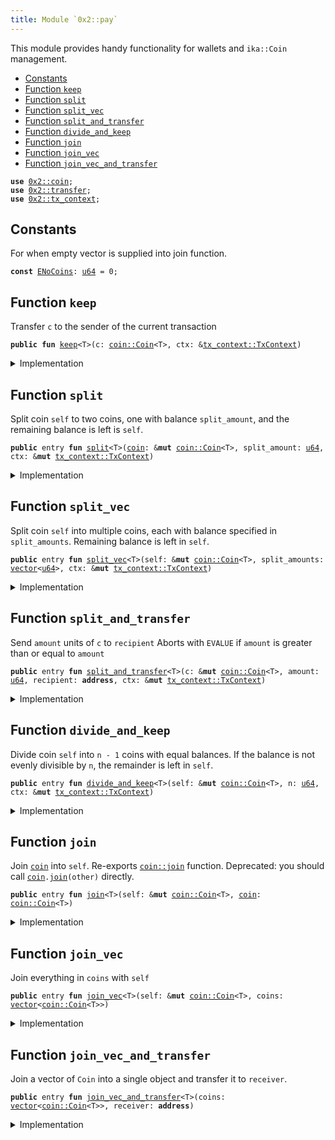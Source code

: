 ```yaml
---
title: Module `0x2::pay`
---
```


This module provides handy functionality for wallets and <code>ika::Coin</code> management.


-  [Constants](#@Constants_0)
-  [Function `keep`](#0x2_pay_keep)
-  [Function `split`](#0x2_pay_split)
-  [Function `split_vec`](#0x2_pay_split_vec)
-  [Function `split_and_transfer`](#0x2_pay_split_and_transfer)
-  [Function `divide_and_keep`](#0x2_pay_divide_and_keep)
-  [Function `join`](#0x2_pay_join)
-  [Function `join_vec`](#0x2_pay_join_vec)
-  [Function `join_vec_and_transfer`](#0x2_pay_join_vec_and_transfer)


<pre><code><b>use</b> <a href="../ika-framework/coin.md#0x2_coin">0x2::coin</a>;
<b>use</b> <a href="../ika-framework/transfer.md#0x2_transfer">0x2::transfer</a>;
<b>use</b> <a href="../ika-framework/tx_context.md#0x2_tx_context">0x2::tx_context</a>;
</code></pre>



<a name="@Constants_0"></a>

## Constants


<a name="0x2_pay_ENoCoins"></a>

For when empty vector is supplied into join function.


<pre><code><b>const</b> <a href="../ika-framework/pay.md#0x2_pay_ENoCoins">ENoCoins</a>: <a href="../move-stdlib/u64.md#0x1_u64">u64</a> = 0;
</code></pre>



<a name="0x2_pay_keep"></a>

## Function `keep`

Transfer <code>c</code> to the sender of the current transaction


<pre><code><b>public</b> <b>fun</b> <a href="../ika-framework/pay.md#0x2_pay_keep">keep</a>&lt;T&gt;(c: <a href="../ika-framework/coin.md#0x2_coin_Coin">coin::Coin</a>&lt;T&gt;, ctx: &<a href="../ika-framework/tx_context.md#0x2_tx_context_TxContext">tx_context::TxContext</a>)
</code></pre>



<details>
<summary>Implementation</summary>


<pre><code><b>public</b> <b>fun</b> <a href="../ika-framework/pay.md#0x2_pay_keep">keep</a>&lt;T&gt;(c: Coin&lt;T&gt;, ctx: &TxContext) {
    <a href="../ika-framework/transfer.md#0x2_transfer_public_transfer">transfer::public_transfer</a>(c, ctx.sender())
}
</code></pre>



</details>

<a name="0x2_pay_split"></a>

## Function `split`

Split coin <code>self</code> to two coins, one with balance <code>split_amount</code>,
and the remaining balance is left is <code>self</code>.


<pre><code><b>public</b> entry <b>fun</b> <a href="../ika-framework/pay.md#0x2_pay_split">split</a>&lt;T&gt;(<a href="../ika-framework/coin.md#0x2_coin">coin</a>: &<b>mut</b> <a href="../ika-framework/coin.md#0x2_coin_Coin">coin::Coin</a>&lt;T&gt;, split_amount: <a href="../move-stdlib/u64.md#0x1_u64">u64</a>, ctx: &<b>mut</b> <a href="../ika-framework/tx_context.md#0x2_tx_context_TxContext">tx_context::TxContext</a>)
</code></pre>



<details>
<summary>Implementation</summary>


<pre><code><b>public</b> entry <b>fun</b> <a href="../ika-framework/pay.md#0x2_pay_split">split</a>&lt;T&gt;(<a href="../ika-framework/coin.md#0x2_coin">coin</a>: &<b>mut</b> Coin&lt;T&gt;, split_amount: <a href="../move-stdlib/u64.md#0x1_u64">u64</a>, ctx: &<b>mut</b> TxContext) {
    <a href="../ika-framework/pay.md#0x2_pay_keep">keep</a>(<a href="../ika-framework/coin.md#0x2_coin">coin</a>.<a href="../ika-framework/pay.md#0x2_pay_split">split</a>(split_amount, ctx), ctx)
}
</code></pre>



</details>

<a name="0x2_pay_split_vec"></a>

## Function `split_vec`

Split coin <code>self</code> into multiple coins, each with balance specified
in <code>split_amounts</code>. Remaining balance is left in <code>self</code>.


<pre><code><b>public</b> entry <b>fun</b> <a href="../ika-framework/pay.md#0x2_pay_split_vec">split_vec</a>&lt;T&gt;(self: &<b>mut</b> <a href="../ika-framework/coin.md#0x2_coin_Coin">coin::Coin</a>&lt;T&gt;, split_amounts: <a href="../move-stdlib/vector.md#0x1_vector">vector</a>&lt;<a href="../move-stdlib/u64.md#0x1_u64">u64</a>&gt;, ctx: &<b>mut</b> <a href="../ika-framework/tx_context.md#0x2_tx_context_TxContext">tx_context::TxContext</a>)
</code></pre>



<details>
<summary>Implementation</summary>


<pre><code><b>public</b> entry <b>fun</b> <a href="../ika-framework/pay.md#0x2_pay_split_vec">split_vec</a>&lt;T&gt;(self: &<b>mut</b> Coin&lt;T&gt;, split_amounts: <a href="../move-stdlib/vector.md#0x1_vector">vector</a>&lt;<a href="../move-stdlib/u64.md#0x1_u64">u64</a>&gt;, ctx: &<b>mut</b> TxContext) {
    <b>let</b> (<b>mut</b> i, len) = (0, split_amounts.length());
    <b>while</b> (i &lt; len) {
        <a href="../ika-framework/pay.md#0x2_pay_split">split</a>(self, split_amounts[i], ctx);
        i = i + 1;
    };
}
</code></pre>



</details>

<a name="0x2_pay_split_and_transfer"></a>

## Function `split_and_transfer`

Send <code>amount</code> units of <code>c</code> to <code>recipient</code>
Aborts with <code>EVALUE</code> if <code>amount</code> is greater than or equal to <code>amount</code>


<pre><code><b>public</b> entry <b>fun</b> <a href="../ika-framework/pay.md#0x2_pay_split_and_transfer">split_and_transfer</a>&lt;T&gt;(c: &<b>mut</b> <a href="../ika-framework/coin.md#0x2_coin_Coin">coin::Coin</a>&lt;T&gt;, amount: <a href="../move-stdlib/u64.md#0x1_u64">u64</a>, recipient: <b>address</b>, ctx: &<b>mut</b> <a href="../ika-framework/tx_context.md#0x2_tx_context_TxContext">tx_context::TxContext</a>)
</code></pre>



<details>
<summary>Implementation</summary>


<pre><code><b>public</b> entry <b>fun</b> <a href="../ika-framework/pay.md#0x2_pay_split_and_transfer">split_and_transfer</a>&lt;T&gt;(
    c: &<b>mut</b> Coin&lt;T&gt;,
    amount: <a href="../move-stdlib/u64.md#0x1_u64">u64</a>,
    recipient: <b>address</b>,
    ctx: &<b>mut</b> TxContext,
) {
    <a href="../ika-framework/transfer.md#0x2_transfer_public_transfer">transfer::public_transfer</a>(c.<a href="../ika-framework/pay.md#0x2_pay_split">split</a>(amount, ctx), recipient)
}
</code></pre>



</details>

<a name="0x2_pay_divide_and_keep"></a>

## Function `divide_and_keep`

Divide coin <code>self</code> into <code>n - 1</code> coins with equal balances. If the balance is
not evenly divisible by <code>n</code>, the remainder is left in <code>self</code>.


<pre><code><b>public</b> entry <b>fun</b> <a href="../ika-framework/pay.md#0x2_pay_divide_and_keep">divide_and_keep</a>&lt;T&gt;(self: &<b>mut</b> <a href="../ika-framework/coin.md#0x2_coin_Coin">coin::Coin</a>&lt;T&gt;, n: <a href="../move-stdlib/u64.md#0x1_u64">u64</a>, ctx: &<b>mut</b> <a href="../ika-framework/tx_context.md#0x2_tx_context_TxContext">tx_context::TxContext</a>)
</code></pre>



<details>
<summary>Implementation</summary>


<pre><code><b>public</b> entry <b>fun</b> <a href="../ika-framework/pay.md#0x2_pay_divide_and_keep">divide_and_keep</a>&lt;T&gt;(self: &<b>mut</b> Coin&lt;T&gt;, n: <a href="../move-stdlib/u64.md#0x1_u64">u64</a>, ctx: &<b>mut</b> TxContext) {
    <b>let</b> <b>mut</b> vec: <a href="../move-stdlib/vector.md#0x1_vector">vector</a>&lt;Coin&lt;T&gt;&gt; = self.divide_into_n(n, ctx);
    <b>let</b> (<b>mut</b> i, len) = (0, vec.length());
    <b>while</b> (i &lt; len) {
        <a href="../ika-framework/transfer.md#0x2_transfer_public_transfer">transfer::public_transfer</a>(vec.pop_back(), ctx.sender());
        i = i + 1;
    };
    vec.destroy_empty();
}
</code></pre>



</details>

<a name="0x2_pay_join"></a>

## Function `join`

Join <code><a href="../ika-framework/coin.md#0x2_coin">coin</a></code> into <code>self</code>. Re-exports <code><a href="../ika-framework/coin.md#0x2_coin_join">coin::join</a></code> function.
Deprecated: you should call <code><a href="../ika-framework/coin.md#0x2_coin">coin</a>.<a href="../ika-framework/pay.md#0x2_pay_join">join</a>(other)</code> directly.


<pre><code><b>public</b> entry <b>fun</b> <a href="../ika-framework/pay.md#0x2_pay_join">join</a>&lt;T&gt;(self: &<b>mut</b> <a href="../ika-framework/coin.md#0x2_coin_Coin">coin::Coin</a>&lt;T&gt;, <a href="../ika-framework/coin.md#0x2_coin">coin</a>: <a href="../ika-framework/coin.md#0x2_coin_Coin">coin::Coin</a>&lt;T&gt;)
</code></pre>



<details>
<summary>Implementation</summary>


<pre><code><b>public</b> entry <b>fun</b> <a href="../ika-framework/pay.md#0x2_pay_join">join</a>&lt;T&gt;(self: &<b>mut</b> Coin&lt;T&gt;, <a href="../ika-framework/coin.md#0x2_coin">coin</a>: Coin&lt;T&gt;) {
    self.<a href="../ika-framework/pay.md#0x2_pay_join">join</a>(<a href="../ika-framework/coin.md#0x2_coin">coin</a>)
}
</code></pre>



</details>

<a name="0x2_pay_join_vec"></a>

## Function `join_vec`

Join everything in <code>coins</code> with <code>self</code>


<pre><code><b>public</b> entry <b>fun</b> <a href="../ika-framework/pay.md#0x2_pay_join_vec">join_vec</a>&lt;T&gt;(self: &<b>mut</b> <a href="../ika-framework/coin.md#0x2_coin_Coin">coin::Coin</a>&lt;T&gt;, coins: <a href="../move-stdlib/vector.md#0x1_vector">vector</a>&lt;<a href="../ika-framework/coin.md#0x2_coin_Coin">coin::Coin</a>&lt;T&gt;&gt;)
</code></pre>



<details>
<summary>Implementation</summary>


<pre><code><b>public</b> entry <b>fun</b> <a href="../ika-framework/pay.md#0x2_pay_join_vec">join_vec</a>&lt;T&gt;(self: &<b>mut</b> Coin&lt;T&gt;, <b>mut</b> coins: <a href="../move-stdlib/vector.md#0x1_vector">vector</a>&lt;Coin&lt;T&gt;&gt;) {
    <b>let</b> (<b>mut</b> i, len) = (0, coins.length());
    <b>while</b> (i &lt; len) {
        <b>let</b> <a href="../ika-framework/coin.md#0x2_coin">coin</a> = coins.pop_back();
        self.<a href="../ika-framework/pay.md#0x2_pay_join">join</a>(<a href="../ika-framework/coin.md#0x2_coin">coin</a>);
        i = i + 1
    };
    // safe because we've drained the <a href="../move-stdlib/vector.md#0x1_vector">vector</a>
    coins.destroy_empty()
}
</code></pre>



</details>

<a name="0x2_pay_join_vec_and_transfer"></a>

## Function `join_vec_and_transfer`

Join a vector of <code>Coin</code> into a single object and transfer it to <code>receiver</code>.


<pre><code><b>public</b> entry <b>fun</b> <a href="../ika-framework/pay.md#0x2_pay_join_vec_and_transfer">join_vec_and_transfer</a>&lt;T&gt;(coins: <a href="../move-stdlib/vector.md#0x1_vector">vector</a>&lt;<a href="../ika-framework/coin.md#0x2_coin_Coin">coin::Coin</a>&lt;T&gt;&gt;, receiver: <b>address</b>)
</code></pre>



<details>
<summary>Implementation</summary>


<pre><code><b>public</b> entry <b>fun</b> <a href="../ika-framework/pay.md#0x2_pay_join_vec_and_transfer">join_vec_and_transfer</a>&lt;T&gt;(<b>mut</b> coins: <a href="../move-stdlib/vector.md#0x1_vector">vector</a>&lt;Coin&lt;T&gt;&gt;, receiver: <b>address</b>) {
    <b>assert</b>!(coins.length() &gt; 0, <a href="../ika-framework/pay.md#0x2_pay_ENoCoins">ENoCoins</a>);

    <b>let</b> <b>mut</b> self = coins.pop_back();
    <a href="../ika-framework/pay.md#0x2_pay_join_vec">join_vec</a>(&<b>mut</b> self, coins);
    <a href="../ika-framework/transfer.md#0x2_transfer_public_transfer">transfer::public_transfer</a>(self, receiver)
}
</code></pre>



</details>
